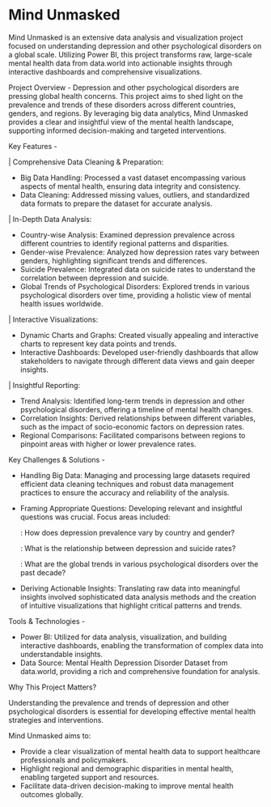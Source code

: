# Mind Unmasked 
Mind Unmasked is an extensive data analysis and visualization project focused on understanding depression and other psychological disorders on a global scale. Utilizing Power BI, this project transforms raw, large-scale mental health data from data.world into actionable insights through interactive dashboards and comprehensive visualizations.

Project Overview -
Depression and other psychological disorders are pressing global health concerns. This project aims to shed light on the prevalence and trends of these disorders across different countries, genders, and regions. By leveraging big data analytics, Mind Unmasked provides a clear and insightful view of the mental health landscape, supporting informed decision-making and targeted interventions.

Key Features -

| Comprehensive Data Cleaning & Preparation:
- Big Data Handling: Processed a vast dataset encompassing various aspects of mental health, ensuring data integrity and consistency.
- Data Cleaning: Addressed missing values, outliers, and standardized data formats to prepare the dataset for accurate analysis.

| In-Depth Data Analysis:
- Country-wise Analysis: Examined depression prevalence across different countries to identify regional patterns and disparities.
- Gender-wise Prevalence: Analyzed how depression rates vary between genders, highlighting significant trends and differences.
- Suicide Prevalence: Integrated data on suicide rates to understand the correlation between depression and suicide.
- Global Trends of Psychological Disorders: Explored trends in various psychological disorders over time, providing a holistic view of mental health issues worldwide.

| Interactive Visualizations:
- Dynamic Charts and Graphs: Created visually appealing and interactive charts to represent key data points and trends.
- Interactive Dashboards: Developed user-friendly dashboards that allow stakeholders to navigate through different data views and gain deeper insights.

| Insightful Reporting:
- Trend Analysis: Identified long-term trends in depression and other psychological disorders, offering a timeline of mental health changes.
- Correlation Insights: Derived relationships between different variables, such as the impact of socio-economic factors on depression rates.
- Regional Comparisons: Facilitated comparisons between regions to pinpoint areas with higher or lower prevalence rates.

Key Challenges & Solutions -
- Handling Big Data: Managing and processing large datasets required efficient data cleaning techniques and robust data management practices to ensure the accuracy and reliability of the analysis.
- Framing Appropriate Questions: Developing relevant and insightful questions was crucial. Focus areas included:
  
  : How does depression prevalence vary by country and gender?
  
  : What is the relationship between depression and suicide rates?
  
  : What are the global trends in various psychological disorders over the past decade?
- Deriving Actionable Insights: Translating raw data into meaningful insights involved sophisticated data analysis methods and the creation of intuitive visualizations that highlight critical patterns and trends.

Tools & Technologies -
- Power BI: Utilized for data analysis, visualization, and building interactive dashboards, enabling the transformation of complex data into understandable insights.
- Data Source: Mental Health Depression Disorder Dataset from data.world, providing a rich and comprehensive foundation for analysis.

Why This Project Matters?

Understanding the prevalence and trends of depression and other psychological disorders is essential for developing effective mental health strategies and interventions. 

Mind Unmasked aims to:
- Provide a clear visualization of mental health data to support healthcare professionals and policymakers.
- Highlight regional and demographic disparities in mental health, enabling targeted support and resources.
- Facilitate data-driven decision-making to improve mental health outcomes globally.
